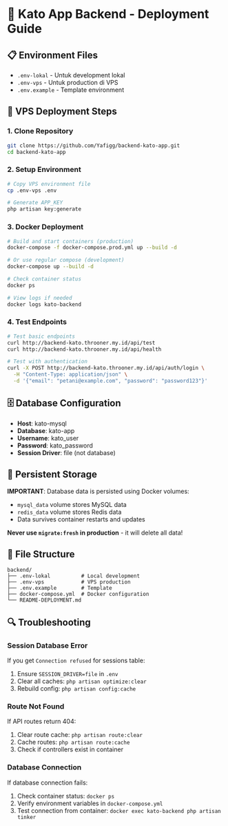# 🚀 Kato App Backend - Deployment Guide

## 📋 Environment Files

-   `.env-lokal` - Untuk development lokal
-   `.env-vps` - Untuk production di VPS
-   `.env.example` - Template environment

## 🔧 VPS Deployment Steps

### 1. Clone Repository

```bash
git clone https://github.com/Yafigg/backend-kato-app.git
cd backend-kato-app
```

### 2. Setup Environment

```bash
# Copy VPS environment file
cp .env-vps .env

# Generate APP_KEY
php artisan key:generate
```

### 3. Docker Deployment

```bash
# Build and start containers (production)
docker-compose -f docker-compose.prod.yml up --build -d

# Or use regular compose (development)
docker-compose up --build -d

# Check container status
docker ps

# View logs if needed
docker logs kato-backend
```

### 4. Test Endpoints

```bash
# Test basic endpoints
curl http://backend-kato.throoner.my.id/api/test
curl http://backend-kato.throoner.my.id/api/health

# Test with authentication
curl -X POST http://backend-kato.throoner.my.id/api/auth/login \
  -H "Content-Type: application/json" \
  -d '{"email": "petani@example.com", "password": "password123"}'
```

## 🗄️ Database Configuration

-   **Host**: kato-mysql
-   **Database**: kato-app
-   **Username**: kato_user
-   **Password**: kato_password
-   **Session Driver**: file (not database)

## 💾 Persistent Storage

**IMPORTANT**: Database data is persisted using Docker volumes:

-   `mysql_data` volume stores MySQL data
-   `redis_data` volume stores Redis data
-   Data survives container restarts and updates

**Never use `migrate:fresh` in production** - it will delete all data!

## 📁 File Structure

```
backend/
├── .env-lokal          # Local development
├── .env-vps            # VPS production
├── .env.example        # Template
├── docker-compose.yml  # Docker configuration
└── README-DEPLOYMENT.md
```

## 🔍 Troubleshooting

### Session Database Error

If you get `Connection refused` for sessions table:

1. Ensure `SESSION_DRIVER=file` in `.env`
2. Clear all caches: `php artisan optimize:clear`
3. Rebuild config: `php artisan config:cache`

### Route Not Found

If API routes return 404:

1. Clear route cache: `php artisan route:clear`
2. Cache routes: `php artisan route:cache`
3. Check if controllers exist in container

### Database Connection

If database connection fails:

1. Check container status: `docker ps`
2. Verify environment variables in `docker-compose.yml`
3. Test connection from container: `docker exec kato-backend php artisan tinker`
